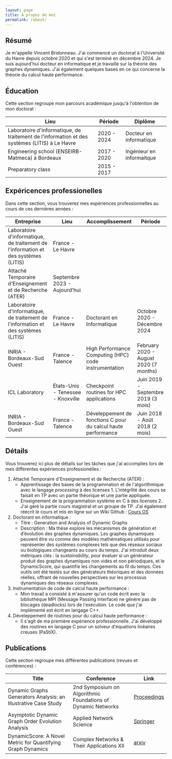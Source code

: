 ```yaml
---
layout: page
title: À propos de moi
permalink: /about/
---
```


## Résumé

Je m'appelle Vincent Bridonneau. J'ai commencé un doctorat à l'Université du Havre depuis octobre 2020 et qui s'est terminé en décembre 2024.
Je suis aujourd'hui docteur en informatique et je travaille sur la théorie des graphes dynamiques.
J'ai également quelques bases en ce qui concerne la théorie du calcul haute performance.

## Éducation

Cette section regroupe mon parcours académique jusqu'à l'obtention de mon doctorat :

| Lieu | Période | Diplôme |
| --- | --- | --- |
| Laboratoire d'informatique, de traitement de l'information et des systèmes (LITIS) à Le Havre | 2020 - 2024 | Docteur en informatique |
| Engineering school (ENSEIRB-Matmeca) à Bordeaux | 2017 - 2020 | Ingénieur en informaitque |
| Preparatory class | 2015 - 2017 | |

## Expéricences professionelles

Dans cette section, vous trouverez mes expériences professionnelles au cours de ces dernières années :

| Entreprise | Lieu | Accomplissement | Période |
| --- | --- | --- | --- |
| Laboratoire d'informatique, de traitement de l'information et des systèmes (LITIS) | France - Le Havre | 
Attaché Temporaire d'Enseignement et de Recherche (ATER) | Septembre 2023 - Aujourd'hui |
| Laboratoire d'informatique, de traitement de l'information et des systèmes (LITIS) | France - Le Havre | Doctorant en Informatique | Octobre 2020 - Décembre 2024 |
| INRIA - Bordeaux-Sud Ouest | France - Talence | High Performance Computing (HPC) code instrumentation | February 2020 - August 2020 (7 months) |
| ICL Laboratory | États-Unis - Tenessee - Knoxville | Checkpoint routines for HPC applications | Juin 2019 - Septembre 2019 (3 mois) |
| INRIA - Bordeaux-Sud Ouest | France - Talence | Déveleppement de fonctions C pour du calcul haute performance | Juin 2018 - Août 2018 (2 mois) |

## Détails

Vous trouverez ici plus de détails sur les tâches que j'ai accomplies lors de mes différentes expériences professionelles :

1. Attaché Temporaire d'Enseignement et de Recherche (ATER) :
   - Apprentissage des bases de la programmation et de l'algorithmique avec le langage *processing* à des licenses 1. L'intégrlité des cours se faisait en TP avec un partie théorique et une partie appliquée.
   - Enseignement de la programmation système en C à des licenses 2.
   J'ai géré la partie cours magistral et un groupe de TP. J'ai également réécrit le cours et mis en ligne sur un Wiki Github : [Cours OS](https://github.com/vbridonneau/CoursSysteme/wiki)
1. Doctorant en informatique :
   - Titre : Generatiοn and Analysis οf Dynamic Graphs
   - Description : Ma thèse explore les mécanismes de génération et d’évolution des graphes dynamiques. Les graphes dynamiques peuvent être vu comme des modèles mathématiques utilisés pour représenter des systèmes complexes tels que des réseaux sociaux ou biologiques changeants au cours du temps. J'ai introduit deux métriques clés : la *sustainability*, pour évaluer si un générateur produit des graphes dynamiques non vides et non périodiques, et le DynamicScore, qui quantifie les changements au fil du temps. Ces outils ont été testés sur des générateurs théoriques et des données réelles, offrant de nouvelles perspectives sur les processus dynamiques des réseaux complexes.
2. Instrumentation de code de calcul haute performance :
   - Mon travail a consisté à m'assurer qu'un code écrit avec la bibliothèque MPI (Message Passing Interface) ne génère pas de blocages (deadlocks) lors de l'exécution. Le code que j'ai implémenté est écrit en langage C++.
3. Déveleppement de routines pour du calcul haute performance :
   - Il s'agit de ma première expérience professionnelle. J'ai développé des routines en langage C pour un solveur d'équations linéaires creuses (PaStiX).


## Publications

Cette section regroupe mes différentes publications (revues et conférences) :

| Title | Conference | Link |
| --- | --- | --- |
| Dynamic Graphs Generators Analysis: an Illustrative Case Study | 2nd Symposium on Algorithmic Foundations of Dynamic Networks | [Proceedings](https://drops.dagstuhl.de/storage/00lipics/lipics-vol257-sand2023/LIPIcs.SAND.2023.8/LIPIcs.SAND.2023.8.pdf) |
| Asymptotic Dynamic Graph Order Evolution Analysis | Applied Network Science | [Springer](https://link.springer.com/content/pdf/10.1007/s41109-024-00615-5.pdf) |
| DynamicScore: A Novel Metric for Quantifying Graph Dynamics | Complex Networks & Their Applications XII | [arxiv](arxiv.org/pdf/2309.05320) |
